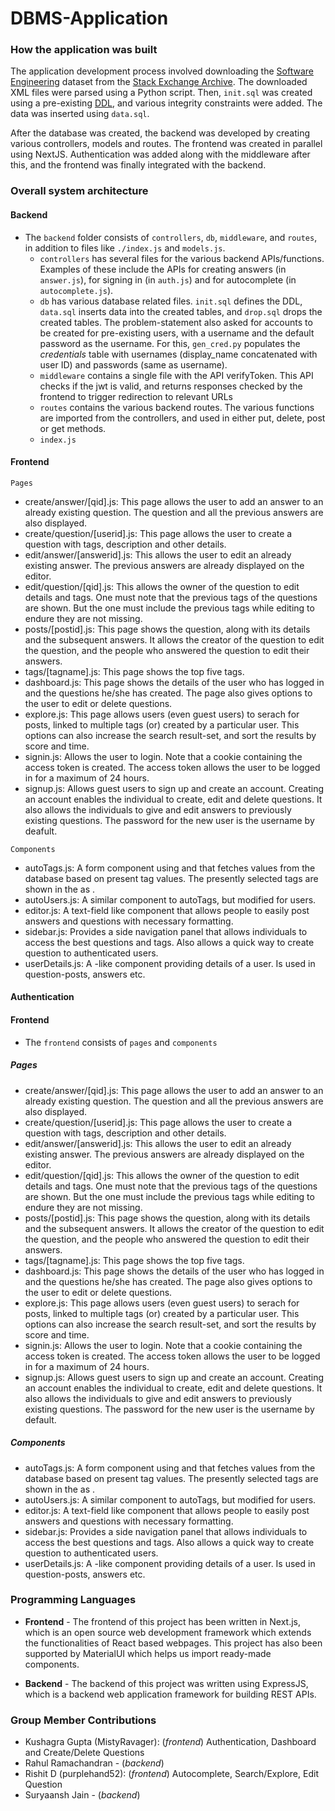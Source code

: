 # DBMS-Application
### How the application was built
The application development process involved downloading the [Software Engineering](https://ia800107.us.archive.org/view_archive.php?archive=/27/items/stackexchange/softwareengineering.stackexchange.com.7z) dataset from the [Stack Exchange Archive](https://archive.org/download/stackexchange). The downloaded XML files were parsed using a Python script. Then, `init.sql` was created using a pre-existing [DDL](https://github.com/SkobelevIgor/stackexchange-xml-converter/tree/main/schema_example), and various integrity constraints were added. The data was inserted using `data.sql`.

After the database was created, the backend was developed by creating various controllers, models and routes. The frontend was created in parallel using NextJS. Authentication was added along with the middleware after this, and the frontend was finally integrated with the backend.

### Overall system architecture

#### Backend

- The `backend` folder consists of `controllers`, `db`, `middleware`, and `routes`, in addition to files like `./index.js` and `models.js`.
    - `controllers` has several files for the various backend APIs/functions. Examples of these include the APIs for creating answers (in `answer.js`), for signing in (in `auth.js`) and for autocomplete (in `autocomplete.js`).
    -  `db` has various database related files. `init.sql` defines the DDL, `data.sql` inserts data into the created tables, and `drop.sql` drops the created tables. The problem-statement also asked for accounts to be created for pre-existing users, with a username and the default password as the username. For this, `gen_cred.py` populates the *credentials* table with usernames (display_name concatenated with user ID) and passwords (same as username).
    - `middleware` contains a single file with the API verifyToken. This API checks if the jwt is valid, and returns responses checked by the frontend to trigger redirection to relevant URLs
    - `routes` contains the various backend routes. The various functions are imported from the controllers, and used in either put, delete, post or get methods.
    - `index.js` 
#### Frontend
`Pages`
- create/answer/[qid].js: This page allows the user to add an answer to an already existing question. The question and all the previous answers are also displayed.
- create/question/[userid].js: This page allows the user to create a question with tags, description and other details.
- edit/answer/[answerid].js: This allows the user to edit an already existing answer. The previous answers are already displayed on the editor.
- edit/question/[qid].js: This allows the owner of the question to edit details and tags. One must note that the previous tags of the questions are shown. But the one must include the previous tags while editing to endure they are not missing.
- posts/[postid].js: This page shows the question, along with its details and the subsequent answers. It allows the creator of the question to edit the question, and the people who answered the question to edit their answers.
- tags/[tagname].js: This page shows the top five tags.
- dashboard.js: This page shows the details of the user who has logged in and the questions he/she has created. The page also gives options to the user to edit or delete questions.
- explore.js: This page allows users (even guest users) to serach for posts, linked to multiple tags (or) created by a particular user. This options can also increase the search result-set, and sort the results by score and time.
- signin.js: Allows the user to login. Note that a cookie containing the access token is created. The access token allows the user to be logged  in for a maximum of 24 hours.
- signup.js: Allows guest users to sign up and create an account. Creating an account enables the individual to create, edit and delete questions. It also allows the individuals to give and edit answers to previously existing questions. The password for the new user is the username by deafult.

`Components`
- autoTags.js: A form component using <Autocomplete> and <Controller> that fetches values from the database based on present tag values. The presently selected tags are shown in the <TextField> as <Chips>.
- autoUsers.js: A similar component to autoTags, but modified for users.
- editor.js: A text-field like component that allows people to easily post answers and questions with necessary formatting.
- sidebar.js: Provides a side navigation panel that allows individuals to access the best questions and tags. Also allows a quick way to create question to authenticated users.
- userDetails.js: A <Card>-like component providing details of a user. Is used in question-posts, answers etc.



#### Authentication


#### Frontend

- The `frontend` consists of `pages` and `components`

##### Pages
- create/answer/[qid].js: This page allows the user to add an answer to an already existing question. The question and all the previous answers are also displayed.
- create/question/[userid].js: This page allows the user to create a question with tags, description and other details.
- edit/answer/[answerid].js: This allows the user to edit an already existing answer. The previous answers are already displayed on the editor.
- edit/question/[qid].js: This allows the owner of the question to edit details and tags. One must note that the previous tags of the questions are shown. But the one must include the previous tags while editing to endure they are not missing.
- posts/[postid].js: This page shows the question, along with its details and the subsequent answers. It allows the creator of the question to edit the question, and the people who answered the question to edit their answers.
- tags/[tagname].js: This page shows the top five tags.
- dashboard.js: This page shows the details of the user who has logged in and the questions he/she has created. The page also gives options to the user to edit or delete questions.
- explore.js: This page allows users (even guest users) to serach for posts, linked to multiple tags (or) created by a particular user. This options can also increase the search result-set, and sort the results by score and time.
- signin.js: Allows the user to login. Note that a cookie containing the access token is created. The access token allows the user to be logged  in for a maximum of 24 hours.
- signup.js: Allows guest users to sign up and create an account. Creating an account enables the individual to create, edit and delete questions. It also allows the individuals to give and edit answers to previously existing questions. The password for the new user is the username by default.

##### Components
- autoTags.js: A form component using <Autocomplete> and <Controller> that fetches values from the database based on present tag values. The presently selected tags are shown in the <TextField> as <Chips>.
- autoUsers.js: A similar component to autoTags, but modified for users.
- editor.js: A text-field like component that allows people to easily post answers and questions with necessary formatting.
- sidebar.js: Provides a side navigation panel that allows individuals to access the best questions and tags. Also allows a quick way to create question to authenticated users.
- userDetails.js: A <Card>-like component providing details of a user. Is used in question-posts, answers etc.


### Programming Languages

- **Frontend** - The frontend of this project has been written in Next.js, which is an open source web development framework which extends the functionalities of React based webpages. This project has also been supported by MaterialUI which helps us import ready-made components.

- **Backend** - The backend of this project was written using ExpressJS, which is a backend web application framework for building REST APIs.

### Group Member Contributions
- Kushagra Gupta (MistyRavager): (*frontend*) Authentication, Dashboard and Create/Delete Questions 
- Rahul Ramachandran - (*backend*)
- Rishit D (purplehand52): (*frontend*) Autocomplete, Search/Explore, Edit Question
- Suryaansh Jain - (*backend*)
